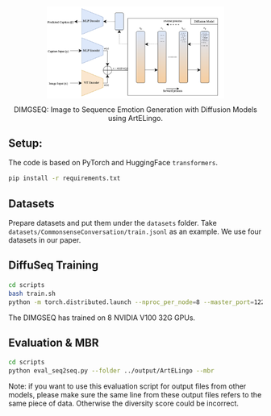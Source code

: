 
<p align = "center">
<img src="training.png" width="70%" alt="" align=center />
</p>
<p align = "center">
DIMGSEQ: Image to Sequence Emotion Generation with Diffusion Models using ArtELingo.
</p>



## Setup:
The code is based on PyTorch and HuggingFace `transformers`.
```bash 
pip install -r requirements.txt 
```

## Datasets
Prepare datasets and put them under the `datasets` folder. Take `datasets/CommonsenseConversation/train.jsonl` as an example. We use four datasets in our paper.

## DiffuSeq Training
```bash
cd scripts
bash train.sh
python -m torch.distributed.launch --nproc_per_node=8 --master_port=12233 --use_env run_train.py --diff_steps 1000 --lr 0.0001 --learning_steps 232184 --save_interval 64 --seed 102 --noise_schedule sqrt --hidden_dim 768 --bsz 512 --dataset artelingo --data_dir 'dataset/wiki_art_paintings/english/train/artemis_preprocessed.csv' --vocab bert --seq_len 64 --schedule_sampler lossaware --notes artelingo
```
The DIMGSEQ has trained on 8 NVIDIA V100 32G GPUs.

## Evaluation & MBR
```bash
cd scripts
python eval_seq2seq.py --folder ../output/ArtELingo --mbr
```
Note: if you want to use this evaluation script for output files from other models, please make sure the same line from these output files refers to the same piece of data. Otherwise the diversity score could be incorrect.
